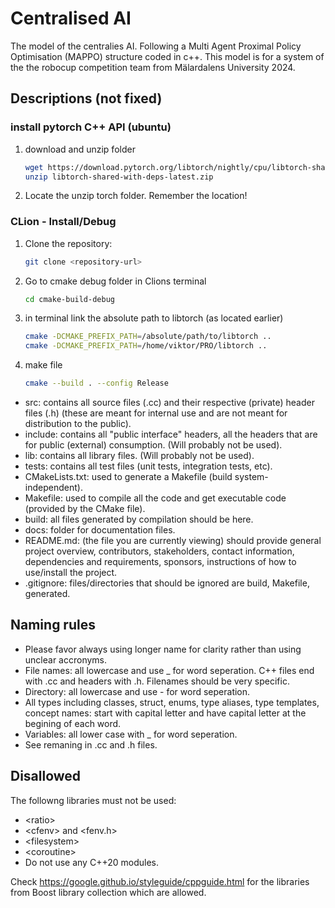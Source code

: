 # Centralised AI
The model of the centralies AI. Following a Multi Agent Proximal Policy Optimisation (MAPPO) structure coded in c++.
This model is for a system of the the robocup competition team from Mälardalens University 2024. 
## Descriptions (not fixed)
### install pytorch C++ API (ubuntu)
1. download and unzip folder
   ``` bash
   wget https://download.pytorch.org/libtorch/nightly/cpu/libtorch-shared-with-deps-latest.zip
   unzip libtorch-shared-with-deps-latest.zip
2. Locate the unzip torch folder. Remember the location!
### CLion - Install/Debug
1. Clone the repository:
   ```bash
   git clone <repository-url>
2. Go to cmake debug folder in Clions terminal
    ```bash
   cd cmake-build-debug
3. in terminal link the absolute path to libtorch (as located earlier)
    ```bash
   cmake -DCMAKE_PREFIX_PATH=/absolute/path/to/libtorch ..
   cmake -DCMAKE_PREFIX_PATH=/home/viktor/PRO/libtorch ..
4. make file
   ```bash
   cmake --build . --config Release
   
- src: contains all source files (.cc) and their respective (private) header 
files (.h) (these are meant for internal use and are not meant for distribution 
to the public).
- include: contains all "public interface" headers, all the headers that are 
for public (external) consumption. (Will probably not be used).
- lib: contains all library files. (Will probably not be used).
- tests: contains all test files (unit tests, integration tests, etc).
- CMakeLists.txt: used to generate a Makefile (build system-independent).
- Makefile: used to compile all the code and get executable code (provided by 
the CMake file).
- build: all files generated by compilation should be here.
- docs: folder for documentation files.
- README.md: (the file you are currently viewing) should provide general 
project overview, contributors, stakeholders, contact information, dependencies 
and requirements, sponsors, instructions of how to use/install the project.
- .gitignore: files/directories that should be ignored are build, Makefile, generated.

## Naming rules
- Please favor always using longer name for clarity rather than using unclear 
accronyms. 
- File names: all lowercase and use _ for word seperation. C++ files end with 
.cc and headers with .h. Filenames should be very specific.
- Directory: all lowercase and use - for word seperation.
- All types including classes, struct, enums, type aliases, type templates, 
concept names: start with capital letter and have capital letter at the begining 
of each word.
- Variables: all lower case with _ for word seperation.
- See remaning in .cc and .h files.

## Disallowed
The followng libraries must not be used:
- &lt;ratio&gt;
- &lt;cfenv&gt; and &lt;fenv.h&gt;
- &lt;filesystem&gt;
- &lt;coroutine&gt;
- Do not use any C++20 modules.

Check https://google.github.io/styleguide/cppguide.html for the libraries from 
Boost library collection which are allowed.
